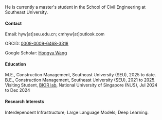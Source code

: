 
He is currently a master's student in the School of Civil Engineering at Southeast University.

#### Contact

Email: hyw[at]seu.edu.cn; cmhyw[at]outlook.com

ORCID: [0009-0009-6468-3318](https://orcid.org/my-orcid?orcid=0009-0009-6468-3318)

Google Scholar: [Hongyu Wang](https://scholar.google.com/citations?hl=en&user=xns0U10AAAAJ)

#### Education
M.E., Construction Management, Southeast University (SEU), 2025 to date.\
B.E., Construction Management, Southeast University (SEU), 2021 to 2025.\
Visiting Student, [BIOR lab](https://maomaohu.net/people/), National University of Singapore (NUS), Jul 2024 to Dec 2024

#### Research Interests
Interdependent Infrastructure; Large Language Models; Deep Learning.

